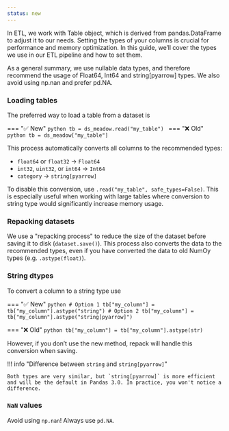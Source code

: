 ```yaml
---
status: new
---
```


In ETL, we work with Table object, which is derived from pandas.DataFrame to adjust it to our needs. Setting the types of your columns is crucial for performance and memory optimization. In this guide, we’ll cover the types we use in our ETL pipeline and how to set them.

As a general summary, we use nullable data types, and therefore recommend the usage of Float64, Int64 and string[pyarrow] types. We also avoid using np.nan and prefer pd.NA.

### Loading tables
The preferred way to load a table from a dataset is

=== "✅ New"
    ```python
    tb = ds_meadow.read("my_table")
    ```
=== "❌ Old"
    ```python
    tb = ds_meadow["my_table"]
    ```

This process automatically converts all columns to the recommended types:

* `float64` or `float32` -> `Float64`
* `int32`, `uint32`, or `int64` -> `Int64`
* `category` -> `string[pyarrow]`

To disable this conversion, use `.read("my_table", safe_types=False)`. This is especially useful when working with large tables where conversion to string type would significantly increase memory usage.


### Repacking datasets
We use a "repacking process" to reduce the size of the dataset before saving it to disk (`dataset.save()`). This process also converts the data to the recommended types, even if you have converted the data to old NumOy types (e.g. `.astype(float)`).

### String dtypes
To convert a column to a string type use

=== "✅ New"
    ```python
    # Option 1
    tb["my_column"] = tb["my_column"].astype("string")
    # Option 2
    tb["my_column"] = tb["my_column"].astype("string[pyarrow]")
    ```

=== "❌ Old"
    ```python
    tb["my_column"] = tb["my_column"].astype(str)
    ```

However, if you don’t use the new method, repack will handle this conversion when saving.


!!! info "Difference between `string` and `string[pyarrow]`"

    Both types are very similar, but `string[pyarrow]` is more efficient and will be the default in Pandas 3.0. In practice, you won't notice a difference.


### `NaN` values
Avoid using `np.nan`! Always use `pd.NA`.
